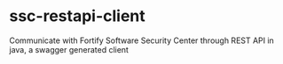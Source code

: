 # ssc-restapi-client
Communicate with Fortify Software Security Center through REST API in java, a swagger generated client
